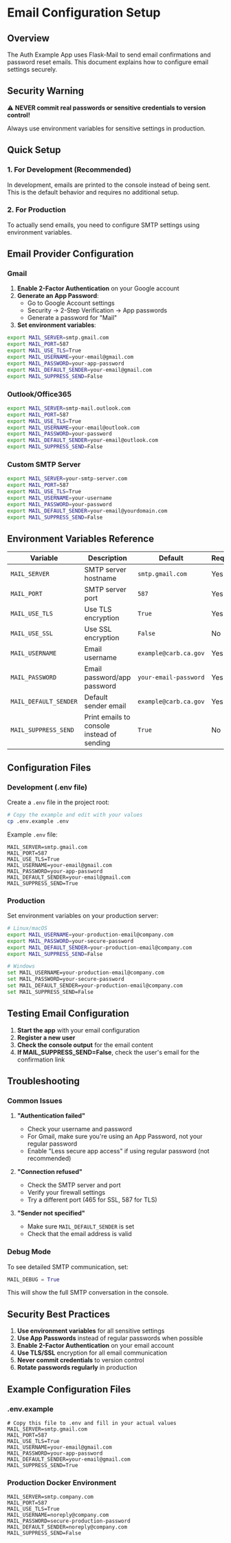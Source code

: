 # Email Configuration Setup

## Overview

The Auth Example App uses Flask-Mail to send email confirmations and password reset emails. This document explains how to configure email settings securely.

## Security Warning

⚠️ **NEVER commit real passwords or sensitive credentials to version control!**

Always use environment variables for sensitive settings in production.

## Quick Setup

### 1. For Development (Recommended)

In development, emails are printed to the console instead of being sent. This is the default behavior and requires no additional setup.

### 2. For Production

To actually send emails, you need to configure SMTP settings using environment variables.

## Email Provider Configuration

### Gmail

1. **Enable 2-Factor Authentication** on your Google account
2. **Generate an App Password**:
   - Go to Google Account settings
   - Security → 2-Step Verification → App passwords
   - Generate a password for "Mail"
3. **Set environment variables**:

```bash
export MAIL_SERVER=smtp.gmail.com
export MAIL_PORT=587
export MAIL_USE_TLS=True
export MAIL_USERNAME=your-email@gmail.com
export MAIL_PASSWORD=your-app-password
export MAIL_DEFAULT_SENDER=your-email@gmail.com
export MAIL_SUPPRESS_SEND=False
```

### Outlook/Office365

```bash
export MAIL_SERVER=smtp-mail.outlook.com
export MAIL_PORT=587
export MAIL_USE_TLS=True
export MAIL_USERNAME=your-email@outlook.com
export MAIL_PASSWORD=your-password
export MAIL_DEFAULT_SENDER=your-email@outlook.com
export MAIL_SUPPRESS_SEND=False
```

### Custom SMTP Server

```bash
export MAIL_SERVER=your-smtp-server.com
export MAIL_PORT=587
export MAIL_USE_TLS=True
export MAIL_USERNAME=your-username
export MAIL_PASSWORD=your-password
export MAIL_DEFAULT_SENDER=your-email@yourdomain.com
export MAIL_SUPPRESS_SEND=False
```

## Environment Variables Reference

| Variable | Description | Default | Required |
|----------|-------------|---------|----------|
| `MAIL_SERVER` | SMTP server hostname | `smtp.gmail.com` | Yes |
| `MAIL_PORT` | SMTP server port | `587` | Yes |
| `MAIL_USE_TLS` | Use TLS encryption | `True` | Yes |
| `MAIL_USE_SSL` | Use SSL encryption | `False` | No |
| `MAIL_USERNAME` | Email username | `example@carb.ca.gov` | Yes |
| `MAIL_PASSWORD` | Email password/app password | `your-email-password` | Yes |
| `MAIL_DEFAULT_SENDER` | Default sender email | `example@carb.ca.gov` | Yes |
| `MAIL_SUPPRESS_SEND` | Print emails to console instead of sending | `True` | No |

## Configuration Files

### Development (.env file)

Create a `.env` file in the project root:

```bash
# Copy the example and edit with your values
cp .env.example .env
```

Example `.env` file:
```env
MAIL_SERVER=smtp.gmail.com
MAIL_PORT=587
MAIL_USE_TLS=True
MAIL_USERNAME=your-email@gmail.com
MAIL_PASSWORD=your-app-password
MAIL_DEFAULT_SENDER=your-email@gmail.com
MAIL_SUPPRESS_SEND=True
```

### Production

Set environment variables on your production server:

```bash
# Linux/macOS
export MAIL_USERNAME=your-production-email@company.com
export MAIL_PASSWORD=your-secure-password
export MAIL_DEFAULT_SENDER=your-production-email@company.com
export MAIL_SUPPRESS_SEND=False

# Windows
set MAIL_USERNAME=your-production-email@company.com
set MAIL_PASSWORD=your-secure-password
set MAIL_DEFAULT_SENDER=your-production-email@company.com
set MAIL_SUPPRESS_SEND=False
```

## Testing Email Configuration

1. **Start the app** with your email configuration
2. **Register a new user**
3. **Check the console output** for the email content
4. **If MAIL_SUPPRESS_SEND=False**, check the user's email for the confirmation link

## Troubleshooting

### Common Issues

1. **"Authentication failed"**
   - Check your username and password
   - For Gmail, make sure you're using an App Password, not your regular password
   - Enable "Less secure app access" if using regular password (not recommended)

2. **"Connection refused"**
   - Check the SMTP server and port
   - Verify your firewall settings
   - Try a different port (465 for SSL, 587 for TLS)

3. **"Sender not specified"**
   - Make sure `MAIL_DEFAULT_SENDER` is set
   - Check that the email address is valid

### Debug Mode

To see detailed SMTP communication, set:

```python
MAIL_DEBUG = True
```

This will show the full SMTP conversation in the console.

## Security Best Practices

1. **Use environment variables** for all sensitive settings
2. **Use App Passwords** instead of regular passwords when possible
3. **Enable 2-Factor Authentication** on your email account
4. **Use TLS/SSL** encryption for all email communication
5. **Never commit credentials** to version control
6. **Rotate passwords regularly** in production

## Example Configuration Files

### .env.example
```env
# Copy this file to .env and fill in your actual values
MAIL_SERVER=smtp.gmail.com
MAIL_PORT=587
MAIL_USE_TLS=True
MAIL_USERNAME=your-email@gmail.com
MAIL_PASSWORD=your-app-password
MAIL_DEFAULT_SENDER=your-email@gmail.com
MAIL_SUPPRESS_SEND=True
```

### Production Docker Environment
```env
MAIL_SERVER=smtp.company.com
MAIL_PORT=587
MAIL_USE_TLS=True
MAIL_USERNAME=noreply@company.com
MAIL_PASSWORD=secure-production-password
MAIL_DEFAULT_SENDER=noreply@company.com
MAIL_SUPPRESS_SEND=False
``` 